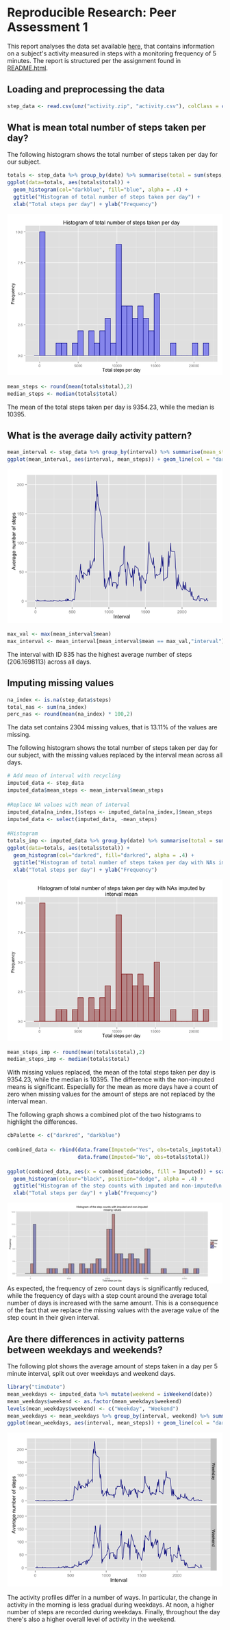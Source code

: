 # Reproducible Research: Peer Assessment 1




This report analyses the data set available [here](https://d396qusza40orc.cloudfront.net/repdata%2Fdata%2Factivity.zip), that contains information on a subject's activity measured in steps with a monitoring frequency of 5 minutes. The report is structured
per the assignment found in [README.html](README.html). 

## Loading and preprocessing the data

```r
step_data <- read.csv(unz("activity.zip", "activity.csv"), colClass = c("integer", "Date", "integer"))
```

## What is mean total number of steps taken per day?
The following histogram shows the total number of steps taken per day for our subject. 

```r
totals <- step_data %>% group_by(date) %>% summarise(total = sum(steps, na.rm = T))
ggplot(data=totals, aes(totals$total)) + 
  geom_histogram(col="darkblue", fill="blue", alpha = .4) +
  ggtitle("Histogram of total number of steps taken per day") +
  xlab("Total steps per day") + ylab("Frequency")
```

![](PA1_template_files/figure-html/histogram-1.png) 


```r
mean_steps <- round(mean(totals$total),2)
median_steps <- median(totals$total)
```
The mean of the total steps taken per day is 9354.23, while the median is 10395.

## What is the average daily activity pattern?

```r
mean_interval <- step_data %>% group_by(interval) %>% summarise(mean_steps = mean(steps, na.rm = T))
ggplot(mean_interval, aes(interval, mean_steps)) + geom_line(col = "darkblue") + xlab("Interval") + ylab("Average number of steps")
```

![](PA1_template_files/figure-html/unnamed-chunk-4-1.png) 

```r
max_val <- max(mean_interval$mean)
max_interval <- mean_interval[mean_interval$mean == max_val,"interval"]
```
The interval with ID 835 has the highest average number of steps (206.1698113) across all days.

## Imputing missing values

```r
na_index <- is.na(step_data$steps)
total_nas <- sum(na_index)
perc_nas <- round(mean(na_index) * 100,2)
```
The data set contains 2304 missing values, that is 13.11% of the values are missing. 

The following histogram shows the total number of steps taken per day for our subject, with the missing values replaced by the interval mean across all days. 

```r
# Add mean of interval with recycling
imputed_data <- step_data
imputed_data$mean_steps <- mean_interval$mean_steps

#Replace NA values with mean of interval
imputed_data[na_index,]$steps <- imputed_data[na_index,]$mean_steps
imputed_data <- select(imputed_data, -mean_steps)

#Histogram
totals_imp <- imputed_data %>% group_by(date) %>% summarise(total = sum(steps))
ggplot(data=totals, aes(totals$total)) + 
  geom_histogram(col="darkred", fill="darkred", alpha = .4) +
  ggtitle("Histogram of total number of steps taken per day with NAs imputed by\ninterval mean") +
  xlab("Total steps per day") + ylab("Frequency")
```

![](PA1_template_files/figure-html/unnamed-chunk-6-1.png) 

```r
mean_steps_imp <- round(mean(totals$total),2)
median_steps_imp <- median(totals$total)
```
With missing values replaced, the mean of the total steps taken per day is 9354.23, while the median is 10395. The difference with the non-imputed means is significant. Especially for the mean as more days have a count of zero when missing values for the amount of steps are not replaced by the interval mean. 

The following graph shows a combined plot of the two histograms to highlight the differences.

```r
cbPalette <- c("darkred", "darkblue")

combined_data <- rbind(data.frame(Imputed="Yes", obs=totals_imp$total),
                       data.frame(Imputed="No", obs=totals$total))

ggplot(combined_data, aes(x = combined_data$obs, fill = Imputed)) + scale_fill_manual(values=cbPalette) +
  geom_histogram(colour="black", position="dodge", alpha = .4) +
  ggtitle("Histogram of the step counts with imputed and non-imputed\n missing values") +
  xlab("Total steps per day") + ylab("Frequency")
```

![](PA1_template_files/figure-html/unnamed-chunk-7-1.png) 
As expected, the frequency of zero count days is significantly reduced, while the frequency
of days with a step count around the average total number of days is increased with the same amount. 
This is a consequence of the fact that we replace the missing values with the average value of the step 
count in their given interval.

## Are there differences in activity patterns between weekdays and weekends?
The following plot shows the average amount of steps taken in a day per 5 minute interval, split out over weekdays and weekend days.

```r
library("timeDate")
mean_weekdays <- imputed_data %>% mutate(weekend = isWeekend(date))
mean_weekdays$weekend <- as.factor(mean_weekdays$weekend)
levels(mean_weekdays$weekend) <- c("Weekday", "Weekend")
mean_weekdays <- mean_weekdays %>% group_by(interval, weekend) %>% summarise(mean_steps = mean(steps))
ggplot(mean_weekdays, aes(interval, mean_steps)) + geom_line(col = "darkblue") + xlab("Interval") + ylab("Average number of steps") + facet_grid(weekend~.) 
```

![](PA1_template_files/figure-html/unnamed-chunk-8-1.png) 

The activity profiles differ in a number of ways. In particular, the change in activity in the morning is less gradual during weekdays. At noon, a higher number of steps are recorded during weekdays. Finally, throughout the day there's also a higher overall level of activity in the weekend. 
